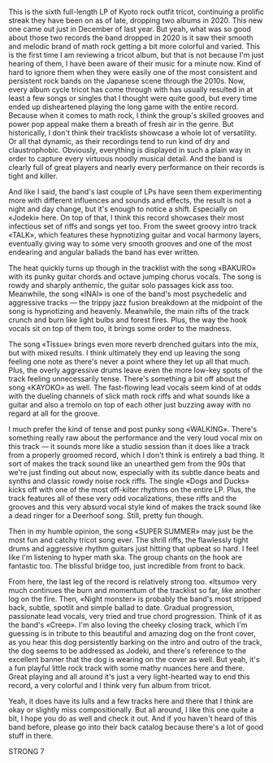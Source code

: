 This is the sixth full-length LP of Kyoto rock outfit tricot, continuing a prolific streak they have been on as of late, dropping two albums in 2020. This new one came out just in December of last year. But yeah, what was so good about those two records the band dropped in 2020 is it saw their smooth and melodic brand of math rock getting a bit more colorful and varied. This is the first time I am reviewing a tricot album, but that is not because I'm just hearing of them, I have been aware of their music for a minute now. Kind of hard to ignore them when they were easily one of the most consistent and persistent rock bands on the Japanese scene through the 2010s. Now, every album cycle tricot has come through with has usually resulted in at least a few songs or singles that I thought were quite good, but every time ended up disheartened playing the long game with the entire record. Because when it comes to math rock, I think the group's skilled grooves and power pop appeal make them a breath of fresh air in the genre. But historically, I don't think their tracklists showcase a whole lot of versatility. Or all that dynamic, as their recordings tend to run kind of dry and claustrophobic. Obviously, everything is displayed in such a plain way in order to capture every virtuous noodly musical detail. And the band is clearly full of great players and nearly every performance on their records is tight and killer.

And like I said, the band's last couple of LPs have seen them experimenting more with different influences and sounds and effects, the result is not a night and day change, but it's enough to notice a shift. Especially on «Jodeki» here. On top of that, I think this record showcases their most infectious set of riffs and songs yet too. From the sweet groovy intro track «TALK», which features these hypnotizing guitar and vocal harmony layers, eventually giving way to some very smooth grooves and one of the most endearing and angular ballads the band has ever written.

The heat quickly turns up though in the tracklist with the song «BAKURO» with its punky guitar chords and octave jumping chorus vocals. The song is rowdy and sharply anthemic, the guitar solo passages kick ass too. Meanwhile, the song «INAI» is one of the band's most psychedelic and aggressive tracks — the trippy jazz fusion breakdown at the midpoint of the song is hypnotizing and heavenly. Meanwhile, the main rifts of the track crunch and burn like light bulbs and forest fires. Plus, the way the hook vocals sit on top of them too, it brings some order to the madness.

The song «Tissue» brings even more reverb drenched guitars into the mix, but with mixed results. I think ultimately they end up leaving the song feeling one note as there's never a point where they let up all that much. Plus, the overly aggressive drums leave even the more low-key spots of the track feeling unnecessarily tense. There's something a bit off about the song «KAYOKO» as well. The fast-flowing lead vocals seem kind of at odds with the dueling channels of slick math rock riffs and what sounds like a guitar and also a tremolo on top of each other just buzzing away with no regard at all for the groove.

I much prefer the kind of tense and post punky song «WALKING». There's something really raw about the performance and the very loud vocal mix on this track — it sounds more like a studio session than it does like a track from a properly groomed record, which I don't think is entirely a bad thing. It sort of makes the track sound like an unearthed gem from the 90s that we're just finding out about now, especially with its subtle dance beats and synths and classic rowdy noise rock riffs. The single «Dogs and Ducks» kicks off with one of the most off-kilter rhythms on the entire LP. Plus, the track features all of these very odd vocalizations, these riffs and the grooves and this very absurd vocal style kind of makes the track sound like a dead ringer for a Deerhoof song. Still, pretty fun though.

Then in my humble opinion, the song «SUPER SUMMER» may just be the most fun and catchy tricot song ever. The shrill riffs, the flawlessly tight drums and aggressive rhythm guitars just hitting that upbeat so hard. I feel like I'm listening to hyper math ska. The group chants on the hook are fantastic too. The blissful bridge too, just incredible from front to back.

From here, the last leg of the record is relatively strong too. «Itsumo» very much continues the burn and momentum of the tracklist so far, like another log on the fire. Then, «Night monster» is probably the band's most stripped back, subtle, spotlit and simple ballad to date. Gradual progression, passionate lead vocals, very tried and true chord progression. Think of it as the band's «Creep». I'm also loving the cheeky closing track, which I'm guessing is in tribute to this beautiful and amazing dog on the front cover, as you hear this dog persistently barking on the intro and outro of the track, the dog seems to be addressed as Jodeki, and there's reference to the excellent banner that the dog is wearing on the cover as well. But yeah, it's a fun playful little rock track with some mathy nuances here and there. Great playing and all around it's just a very light-hearted way to end this record, a very colorful and I think very fun album from tricot.

Yeah, it does have its lulls and a few tracks here and there that I think are okay or slightly miss compositionally. But all around, I like this one quite a bit, I hope you do as well and check it out. And if you haven't heard of this band before, please go into their back catalog because there's a lot of good stuff in there.

STRONG 7

